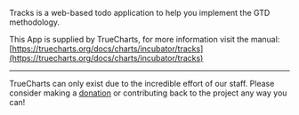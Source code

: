 Tracks is a web-based todo application to help you implement the GTD methodology. 


This App is supplied by TrueCharts, for more information visit the manual: [https://truecharts.org/docs/charts/incubator/tracks](https://truecharts.org/docs/charts/incubator/tracks)

---

TrueCharts can only exist due to the incredible effort of our staff.
Please consider making a [donation](https://truecharts.org/docs/about/sponsor) or contributing back to the project any way you can!
